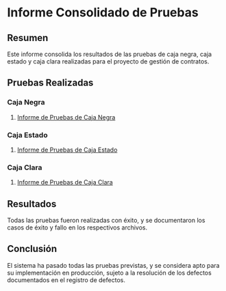 # Informe Consolidado de Pruebas

## Resumen
Este informe consolida los resultados de las pruebas de caja negra, caja estado y caja clara realizadas para el proyecto de gestión de contratos.

## Pruebas Realizadas

### Caja Negra
1. [Informe de Pruebas de Caja Negra](Informe_Pruebas_Caja_Negra.md)

### Caja Estado
1. [Informe de Pruebas de Caja Estado](Informe_Pruebas_Caja_Estado.md)

### Caja Clara
1. [Informe de Pruebas de Caja Clara](Informe_Pruebas_Caja_Clara.md)

## Resultados
Todas las pruebas fueron realizadas con éxito, y se documentaron los casos de éxito y fallo en los respectivos archivos.

## Conclusión
El sistema ha pasado todas las pruebas previstas, y se considera apto para su implementación en producción, sujeto a la resolución de los defectos documentados en el registro de defectos.
